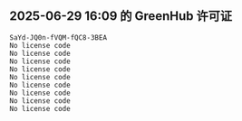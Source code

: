 ## 2025-06-29 16:09 的 GreenHub 许可证
```
SaYd-JQ0n-fVQM-fQC8-3BEA
No license code
No license code
No license code
No license code
No license code
No license code
No license code
No license code
No license code
```
